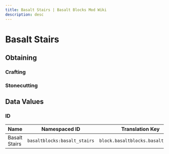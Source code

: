 ```yaml
---
title: Basalt Stairs | Basalt Blocks Mod Wiki
description: desc
---
```


# Basalt Stairs

<InvSlot id="basaltblocks:basalt_stairs" />

## Obtaining

### Crafting

<ShapedRecipe
a1="basalt" b1="" c1=""
a2="basalt" b2="basalt" c2=""
a3="basalt" b3="basalt" c3="basalt"
output="basaltblocks:basalt_stairs"
:count="4"/>

### Stonecutting

<StonecutterRecipe
input="basalt"
output="basaltblocks:basalt_stairs"
:count="1"/>

## Data Values

### ID

| Name          | Namespaced ID                | Translation Key                    |
| ------------- | ---------------------------- | ---------------------------------- |
| Basalt Stairs | `basaltblocks:basalt_stairs` | `block.basaltblocks.basalt_stairs` |
